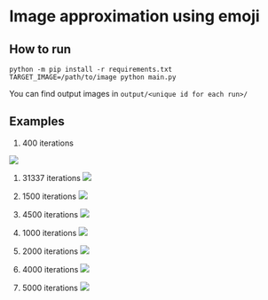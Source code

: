 Image approximation using emoji
===

## How to run

```
python -m pip install -r requirements.txt
TARGET_IMAGE=/path/to/image python main.py
```

You can find output images in `output/<unique id for each run>/`

## Examples

1. 400 iterations

![](images/gif/cool.gif)

1. 31337 iterations
![](images/gif/haskell.gif)

1. 1500 iterations
![](images/gif/inno.gif)

1. 4500 iterations
![](images/gif/cat_vector.gif)

1. 1000 iterations
![](images/gif/creeper.gif)

1. 2000 iterations
![](images/gif/minion.gif)

1. 4000 iterations
![](images/gif/lenna.gif)

1. 5000 iterations
![](images/gif/me_1.gif)